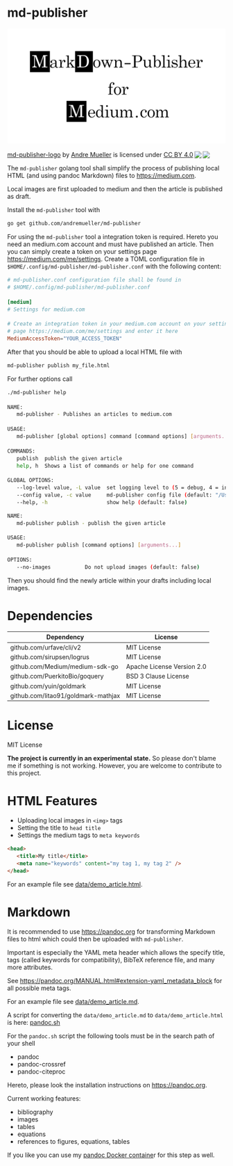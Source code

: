 # md-publisher

![md-publisher Logo](logo/md-publisher.png)

<p xmlns:dct="http://purl.org/dc/terms/" xmlns:cc="http://creativecommons.org/ns#" class="license-text"><a rel="cc:attributionURL" property="dct:title" href="https://github.com/andremueller/md-publisher/blob/master/logo/md-publisher.svg">md-publisher-logo</a> by <a rel="cc:attributionURL dct:creator" property="cc:attributionName" href="www.kiwisound.de">Andre Mueller</a> is licensed under <a rel="license" href="https://creativecommons.org/licenses/by/4.0">CC BY 4.0<img style="height:22px!important;margin-left:3px;vertical-align:text-bottom;" src="https://mirrors.creativecommons.org/presskit/icons/cc.svg?ref=chooser-v1" /><img style="height:22px!important;margin-left:3px;vertical-align:text-bottom;" src="https://mirrors.creativecommons.org/presskit/icons/by.svg?ref=chooser-v1" /></a></p>

The `md-publisher` golang tool shall simplify the process of publishing local HTML (and
using pandoc Markdown) files to https://medium.com.

Local images are first uploaded to medium and then the article is published as
draft.

Install the `md-publisher` tool with
```bash
go get github.com/andremueller/md-publisher
```

For using the `md-publisher` tool a integration token is required. Hereto you need an medium.com account and must have published an article. Then you can simply create a token on your settings page https://medium.com/me/settings.
Create a TOML configuration file in `$HOME/.config/md-publisher/md-publisher.conf` with the following content:

```TOML
# md-publisher.conf configuration file shall be found in
# $HOME/.config/md-publisher/md-publisher.conf

[medium]
# Settings for medium.com

# Create an integration token in your medium.com account on your settings
# page https://medium.com/me/settings and enter it here
MediumAccessToken="YOUR_ACCESS_TOKEN"
```

After that you should be able to upload a local HTML file with

```bash
md-publisher publish my_file.html
```

For further options call
```bash
./md-publisher help

NAME:
   md-publisher - Publishes an articles to medium.com

USAGE:
   md-publisher [global options] command [command options] [arguments...]

COMMANDS:
   publish  publish the given article
   help, h  Shows a list of commands or help for one command

GLOBAL OPTIONS:
   --log-level value, -L value  set logging level to (5 = debug, 4 = info, 3 = warn, 2 = error, 1 = fatal (default: 5)
   --config value, -c value     md-publisher config file (default: "/Users/muellera/.config/md-publisher/md-publisher.conf")
   --help, -h                   show help (default: false)
```

```bash
NAME:
   md-publisher publish - publish the given article

USAGE:
   md-publisher publish [command options] [arguments...]

OPTIONS:
   --no-images           Do not upload images (default: false)
```

Then you should find the newly article within your drafts including local images.

# Dependencies

| Dependency                          | License                    |
| ----------------------------------- | -------------------------- |
| github.com/urfave/cli/v2            | MIT License                |
| github.com/sirupsen/logrus          | MIT License                |
| github.com/Medium/medium-sdk-go     | Apache License Version 2.0 |
| github.com/PuerkitoBio/goquery      | BSD 3 Clause License       |
| github.com/yuin/goldmark            | MIT License                |
| github.com/litao91/goldmark-mathjax | MIT License                |


# License

MIT License

**The project is currently in an experimental state.**
So please don't blame me if something is not working. However, you are welcome to contribute to this project.

# HTML Features

- Uploading local images in `<img>` tags
- Setting the title to `head title`
- Settings the medium tags to `meta keywords`

```html
<head>
   <title>My title</title>
   <meta name="keywords" content="my tag 1, my tag 2" />
</head>
```

For an example file see [data/demo_article.html](data/demo_article.html).

# Markdown

It is recommended to use https://pandoc.org for transforming Markdown files to
html which could then be uploaded with `md-publisher`.

Important is especially the YAML meta header which allows the specify title, tags (called keywords for
compatibility), BibTeX reference file, and many more attributes.

See https://pandoc.org/MANUAL.html#extension-yaml_metadata_block for all possible meta tags.

For an example file see [data/demo_article.md](data/demo_article.md).

A script for converting the `data/demo_article.md` to `data/demo_article.html` is here:
[pandoc.sh](pandoc.sh)

For the `pandoc.sh` script the following tools must be in the search path of your shell
- pandoc
- pandoc-crossref
- pandoc-citeproc

Hereto, please look the installation instructions on https://pandoc.org.

Current working features:

- bibliography
- images
- tables
- equations
- references to figures, equations, tables

If you like you can use my [pandoc Docker containe](https://github.com/andremueller/pandoc-docker)r for this step as well.